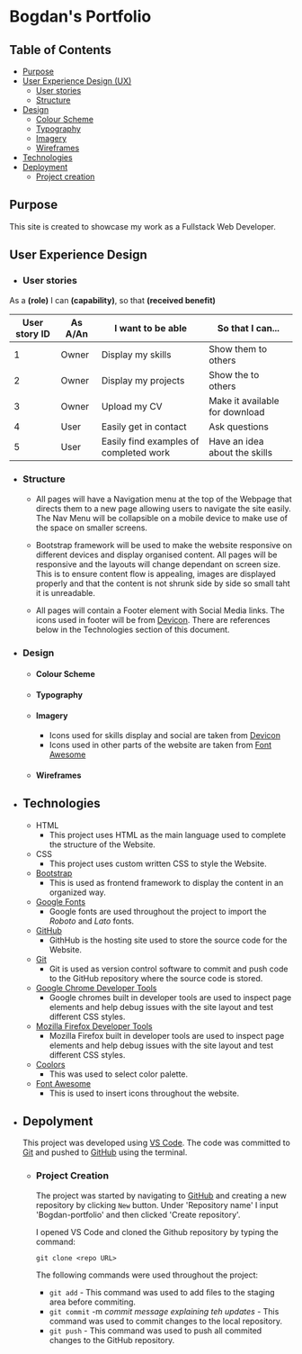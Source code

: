 # Bogdan's Portfolio
## Table of Contents
* [Purpose](#Purpose)
* [User Experience Design (UX)](#User-Experience-Design)
  * [User stories](#User-Stories)
  * [Structure](#Structure)
* [Design](#Design)
  * [Colour Scheme](#Colour-Scheme)
  * [Typography](#Typography)
  * [Imagery](#Imagery)
  * [Wireframes](#Wireframes)
* [Technologies](#Technologies)
* [Deployment](#Deployment)
    * [Project creation](#project-creation)


## Purpose
This site is created to showcase my work as a Fullstack Web Developer.

## User Experience Design

-    ### User stories

As a **(role)** I can **(capability)**, so that **(received benefit)**

| User story ID | As A/An  | I want to be able | So that I can...  |
|---------------|----------|-------------------|-------------------|
| 1 |   Owner   | Display my skills  | Show them to others  |
| 2 |   Owner   | Display my projects  | Show the to others  |
| 3 |   Owner   | Upload my CV  | Make it available for download  |
| 4 |   User    | Easily get in contact   | Ask questions  |
| 5 |   User    | Easily find examples of completed work | Have an idea about the skills |

-   ### Structure

    - All pages will have a Navigation menu at the top of the Webpage that directs them to a new page allowing users to navigate the site easily. The Nav Menu will be collapsible on a mobile device to make use of the space on smaller screens.<br>

    - Bootstrap framework will be used to make the website responsive on different devices and display organised content.
    All pages will be responsive and the layouts will change dependant on screen size. This is to ensure content flow is appealing, images are displayed properly and that the content is not shrunk side by side so small taht it is unreadable.<br>

    - All pages will contain a Footer element with Social Media links. The icons used in footer will be from [Devicon](https://devicon.dev). There are references below in the Technologies section of this document.<br>

-   ### Design
    -   #### Colour Scheme

    -   #### Typography

    -   #### Imagery
        - Icons used for skills display and social are taken from [Devicon](https://devicon.dev)
        - Icons used in other parts of the website are taken from [Font Awesome](https://fontawesome.com)

    -   #### Wireframes

-   ## Technologies
    * HTML
	    * This project uses HTML as the main language used to complete the structure of the Website.
    * CSS
        * This project uses custom written CSS to style the Website.
    * [Bootstrap](https://getbootstrap.com)
        * This is used as frontend framework to display the content in an organized way.
    * [Google Fonts](https://fonts.google.com/)
	    * Google fonts are used throughout the project to import the *Roboto* and *Lato* fonts.
    * [GitHub](https://github.com/)
	    * GithHub is the hosting site used to store the source code for the Website.
    * [Git](https://git-scm.com/)
	    * Git is used as version control software to commit and push code to the GitHub repository where the source code is stored.
    * [Google Chrome Developer Tools](https://developers.google.com/web/tools/chrome-devtools)
	    * Google chromes built in developer tools are used to inspect page elements and help debug issues with the site layout and test different CSS styles.
    * [Mozilla Firefox Developer Tools](https://firefox-dev.tools/)
	    * Mozilla Firefox built in developer tools are used to inspect page elements and help debug issues with the site layout and test different CSS styles.
    * [Coolors](https://coolors.co/)
        * This was used to select color palette.
    * [Font Awesome](https://fontawesome.com)
        * This is used to insert icons throughout the website.
-   ## Depolyment
    This project was developed using [VS Code](https://code.visualstudio.com/). The code was committed to [Git](https://git-scm.com) and pushed to [GitHub](https://github.com) using the terminal.

    -   ### Project Creation
        The project was started by navigating to [GitHub](https://github.com) and creating a new repository by clicking `New` button. Under 'Repository name' I input 'Bogdan-portfolio' and then clicked 'Create repository'.

        I opened VS Code and cloned the Github repository by typing the command: 
        ```
        git clone <repo URL>
        ```

        The following commands were used throughout the project:
        * `git add` - This command was used to add files to the staging area before commiting.
        * `git commit` -m *commit message explaining teh updates* - This command was used to commit changes to the local repository.
        * `git push` - This command was used to push all commited changes to the GitHub repository.
